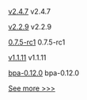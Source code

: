
[v2.4.7](https://github.com/hyperledger/fabric/releases/tag/v2.4.7) v2.4.7

[v2.2.9](https://github.com/hyperledger/fabric/releases/tag/v2.2.9) v2.2.9

[0.7.5-rc1](https://github.com/hyperledger/aries-cloudagent-python/releases/tag/0.7.5-rc1) 0.7.5-rc1

[v1.1.11](https://github.com/hyperledger/firefly-sdk-nodejs/releases/tag/v1.1.11) v1.1.11

[bpa-0.12.0](https://github.com/hyperledger-labs/business-partner-agent-chart/releases/tag/bpa-0.12.0) bpa-0.12.0


[See more >>>](https://start-here.hyperledger.org/releases)
